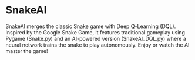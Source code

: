 # SnakeAI
SnakeAI merges the classic Snake game with Deep Q-Learning (DQL). Inspired by the Google Snake Game, it features traditional gameplay using Pygame (Snake.py) and an AI-powered version (SnakeAI_DQL.py) where a neural network trains the snake to play autonomously. Enjoy or watch the AI master the game!
